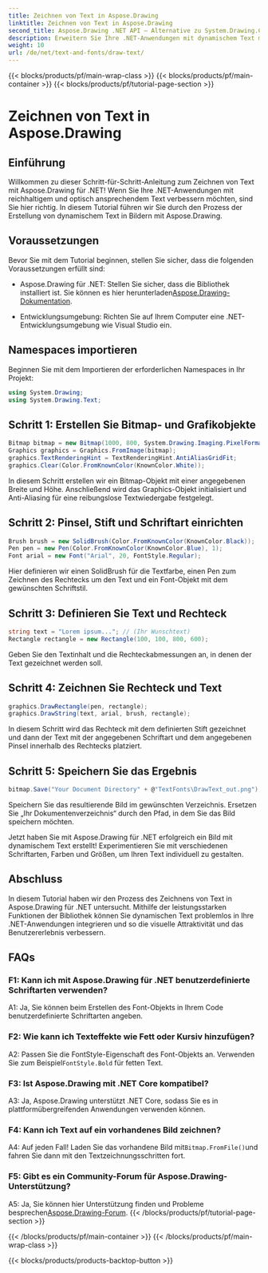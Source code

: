 ```yaml
---
title: Zeichnen von Text in Aspose.Drawing
linktitle: Zeichnen von Text in Aspose.Drawing
second_title: Aspose.Drawing .NET API – Alternative zu System.Drawing.Common
description: Erweitern Sie Ihre .NET-Anwendungen mit dynamischem Text mit Aspose.Drawing für .NET. Befolgen Sie unsere Schritt-für-Schritt-Anleitung, um Text zu zeichnen, Schriftarten anzupassen und optisch ansprechende Bilder zu erstellen.
weight: 10
url: /de/net/text-and-fonts/draw-text/
---
```


{{< blocks/products/pf/main-wrap-class >}}
{{< blocks/products/pf/main-container >}}
{{< blocks/products/pf/tutorial-page-section >}}

# Zeichnen von Text in Aspose.Drawing

## Einführung

Willkommen zu dieser Schritt-für-Schritt-Anleitung zum Zeichnen von Text mit Aspose.Drawing für .NET! Wenn Sie Ihre .NET-Anwendungen mit reichhaltigem und optisch ansprechendem Text verbessern möchten, sind Sie hier richtig. In diesem Tutorial führen wir Sie durch den Prozess der Erstellung von dynamischem Text in Bildern mit Aspose.Drawing.

## Voraussetzungen

Bevor Sie mit dem Tutorial beginnen, stellen Sie sicher, dass die folgenden Voraussetzungen erfüllt sind:

-  Aspose.Drawing für .NET: Stellen Sie sicher, dass die Bibliothek installiert ist. Sie können es hier herunterladen[Aspose.Drawing-Dokumentation](https://reference.aspose.com/drawing/net/).

- Entwicklungsumgebung: Richten Sie auf Ihrem Computer eine .NET-Entwicklungsumgebung wie Visual Studio ein.

## Namespaces importieren

Beginnen Sie mit dem Importieren der erforderlichen Namespaces in Ihr Projekt:

```csharp
using System.Drawing;
using System.Drawing.Text;
```

## Schritt 1: Erstellen Sie Bitmap- und Grafikobjekte

```csharp
Bitmap bitmap = new Bitmap(1000, 800, System.Drawing.Imaging.PixelFormat.Format32bppPArgb);
Graphics graphics = Graphics.FromImage(bitmap);
graphics.TextRenderingHint = TextRenderingHint.AntiAliasGridFit;
graphics.Clear(Color.FromKnownColor(KnownColor.White));
```

In diesem Schritt erstellen wir ein Bitmap-Objekt mit einer angegebenen Breite und Höhe. Anschließend wird das Graphics-Objekt initialisiert und Anti-Aliasing für eine reibungslose Textwiedergabe festgelegt.

## Schritt 2: Pinsel, Stift und Schriftart einrichten

```csharp
Brush brush = new SolidBrush(Color.FromKnownColor(KnownColor.Black));
Pen pen = new Pen(Color.FromKnownColor(KnownColor.Blue), 1);
Font arial = new Font("Arial", 20, FontStyle.Regular);
```

Hier definieren wir einen SolidBrush für die Textfarbe, einen Pen zum Zeichnen des Rechtecks um den Text und ein Font-Objekt mit dem gewünschten Schriftstil.

## Schritt 3: Definieren Sie Text und Rechteck

```csharp
string text = "Lorem ipsum..."; // (Ihr Wunschtext)
Rectangle rectangle = new Rectangle(100, 100, 800, 600);
```

Geben Sie den Textinhalt und die Rechteckabmessungen an, in denen der Text gezeichnet werden soll.

## Schritt 4: Zeichnen Sie Rechteck und Text

```csharp
graphics.DrawRectangle(pen, rectangle);
graphics.DrawString(text, arial, brush, rectangle);
```

In diesem Schritt wird das Rechteck mit dem definierten Stift gezeichnet und dann der Text mit der angegebenen Schriftart und dem angegebenen Pinsel innerhalb des Rechtecks platziert.

## Schritt 5: Speichern Sie das Ergebnis

```csharp
bitmap.Save("Your Document Directory" + @"TextFonts\DrawText_out.png");
```

Speichern Sie das resultierende Bild im gewünschten Verzeichnis. Ersetzen Sie „Ihr Dokumentenverzeichnis“ durch den Pfad, in dem Sie das Bild speichern möchten.

Jetzt haben Sie mit Aspose.Drawing für .NET erfolgreich ein Bild mit dynamischem Text erstellt! Experimentieren Sie mit verschiedenen Schriftarten, Farben und Größen, um Ihren Text individuell zu gestalten.

## Abschluss

In diesem Tutorial haben wir den Prozess des Zeichnens von Text in Aspose.Drawing für .NET untersucht. Mithilfe der leistungsstarken Funktionen der Bibliothek können Sie dynamischen Text problemlos in Ihre .NET-Anwendungen integrieren und so die visuelle Attraktivität und das Benutzererlebnis verbessern.

## FAQs

### F1: Kann ich mit Aspose.Drawing für .NET benutzerdefinierte Schriftarten verwenden?

A1: Ja, Sie können beim Erstellen des Font-Objekts in Ihrem Code benutzerdefinierte Schriftarten angeben.

### F2: Wie kann ich Texteffekte wie Fett oder Kursiv hinzufügen?

 A2: Passen Sie die FontStyle-Eigenschaft des Font-Objekts an. Verwenden Sie zum Beispiel`FontStyle.Bold` für fetten Text.

### F3: Ist Aspose.Drawing mit .NET Core kompatibel?

A3: Ja, Aspose.Drawing unterstützt .NET Core, sodass Sie es in plattformübergreifenden Anwendungen verwenden können.

### F4: Kann ich Text auf ein vorhandenes Bild zeichnen?

 A4: Auf jeden Fall! Laden Sie das vorhandene Bild mit`Bitmap.FromFile()`und fahren Sie dann mit den Textzeichnungsschritten fort.

### F5: Gibt es ein Community-Forum für Aspose.Drawing-Unterstützung?

 A5: Ja, Sie können hier Unterstützung finden und Probleme besprechen[Aspose.Drawing-Forum](https://forum.aspose.com/c/diagram/17).
{{< /blocks/products/pf/tutorial-page-section >}}

{{< /blocks/products/pf/main-container >}}
{{< /blocks/products/pf/main-wrap-class >}}

{{< blocks/products/products-backtop-button >}}
